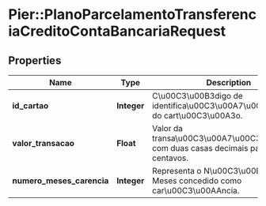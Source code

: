 # Pier::PlanoParcelamentoTransferenciaCreditoContaBancariaRequest

## Properties
Name | Type | Description | Notes
------------ | ------------- | ------------- | -------------
**id_cartao** | **Integer** | C\u00C3\u00B3digo de identifica\u00C3\u00A7\u00C3\u00A3o do cart\u00C3\u00A3o. | 
**valor_transacao** | **Float** | Valor da transa\u00C3\u00A7\u00C3\u00A3o com duas casas decimais para os centavos. | 
**numero_meses_carencia** | **Integer** | Representa o N\u00C3\u00BAmero de Meses concedido como car\u00C3\u00AAncia. | 


